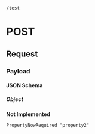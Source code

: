  `/test`

# POST

## Request

### Payload

#### JSON Schema

##### Object

**Not Implemented**

    PropertyNowRequired "property2"
